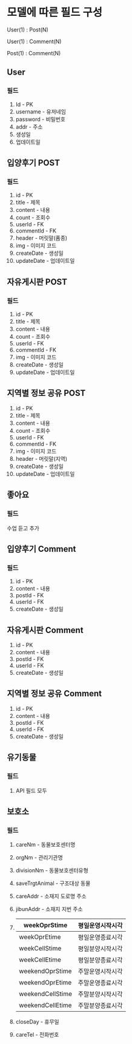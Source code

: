 # 모델에 따른 필드 구성

User(1) : Post(N)

User(1) : Comment(N)

Post(1) : Comment(N)



## User

### 필드

1. Id - PK
2. username - 유저네임
3. password - 비밀번호
4. addr - 주소
5. 생성일
6. 업데이트일



## 입양후기 POST

### 필드

1. id - PK
2. title - 제목
3. content - 내용
4. count - 조회수
5. userId - FK
6. commentId - FK
7. header - 머릿말(품종)
8. img - 이미지 코드
9. createDate - 생성일
10. updateDate - 업데이트일



## 자유게시판 POST

### 필드

1. id - PK
2. title - 제목
3. content - 내용
4. count - 조회수
5. userId - FK
6. commentId - FK
7. img - 이미지 코드
8. createDate - 생성일
9. updateDate - 업데이트일



## 지역별 정보 공유 POST

1. id - PK
2. title - 제목
3. content - 내용
4. count - 조회수
5. userId - FK
6. commentId - FK
7. img - 이미지 코드
8. header - 머릿말(지역)
9. createDate - 생성일
10. updateDate - 업데이트일



## 좋아요

### 필드

수업 듣고 추가



## 입양후기 Comment

### 필드

1. id - PK
2. content - 내용
3. postId - FK
4. userId - FK
5. createDate - 생성일



## 자유게시판 Comment

1. id - PK
2. content - 내용
3. postId - FK
4. userId - FK
5. createDate - 생성일



## 지역별 정보 공유 Comment

1. id - PK
2. content - 내용
3. postId - FK
4. userId - FK
5. createDate - 생성일



## 유기동물

### 필드

1. API 필드 모두

## 보호소

### 필드

1. careNm - 동물보호센터명

2. orgNm - 관리기관명

3. divisionNm - 동물보호센터유형

4. saveTrgtAnimal - 구조대상 동물

5. careAddr - 소재지 도로명 주소

6. jibunAddr - 소재지 지번 주소

7. | weekOprStime     | 평일운영시작시각 |
   | ---------------- | :--------------- |
   | weekOprEtime     | 평일운영종료시각 |
   | weekCellStime    | 평일분양시작시각 |
   | weekCellEtime    | 평일분양종료시각 |
   | weekendOprStime  | 주말운영시작시각 |
   | weekendOprEtime  | 주말운영종료시각 |
   | weekendCellStime | 주말분양시작시각 |
   | weekendCellEtime | 주말분양종료시각 |

9. closeDay - 휴무일
10. careTel - 전화번호